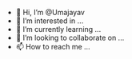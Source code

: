 - 👋 Hi, I’m @Umajayav
- 👀 I’m interested in ...
- 🌱 I’m currently learning ...
- 💞️ I’m looking to collaborate on ...
- 📫 How to reach me ...

<!---
Umajayav/Umajayav is a ✨ special ✨ repository because its `README.md` (this file) appears on your GitHub profile.
You can click the Preview link to take a look at your changes.
--->
